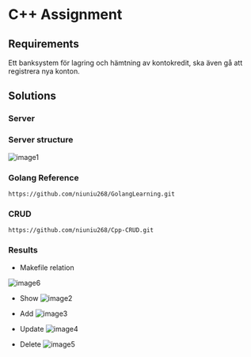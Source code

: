 # C++ Assignment

## Requirements
 Ett banksystem för lagring och hämtning av kontokredit, ska även gå att registrera nya konton.

## Solutions 

### Server

### Server structure

![image1](https://cdn.nlark.com/yuque/0/2022/jpeg/26269664/1651593783816-bd32ec9d-ab9f-4e69-a952-21f8308fdefc.jpeg?x-oss-process=image%2Fwatermark%2Ctype_d3F5LW1pY3JvaGVp%2Csize_55%2Ctext_5YiY5Li55YawQWNlbGQ%3D%2Ccolor_FFFFFF%2Cshadow_50%2Ct_80%2Cg_se%2Cx_10%2Cy_10%2Fresize%2Cw_1184%2Climit_0%2Finterlace%2C1)

### Golang Reference

``` https://github.com/niuniu268/GolangLearning.git ```

### CRUD

``` https://github.com/niuniu268/Cpp-CRUD.git ```

### Results

- Makefile relation

![image6](https://github.com/niuniu268/AssignmentCPP/blob/master/imgs/makefile_graph.png?raw=true)

- Show
![image2](https://github.com/niuniu268/AssignmentCPP/blob/master/imgs/Screenshot%202024-01-26%20at%2005.24.49.png?raw=true)

- Add
![image3](https://github.com/niuniu268/AssignmentCPP/blob/master/imgs/Screenshot%202024-01-26%20at%2005.25.37.png?raw=true)

- Update
![image4](https://github.com/niuniu268/AssignmentCPP/blob/master/imgs/Screenshot%202024-01-26%20at%2005.26.39.png?raw=true)

- Delete
![image5](https://github.com/niuniu268/AssignmentCPP/blob/master/imgs/Screenshot%202024-01-26%20at%2005.26.16.png?raw=true)